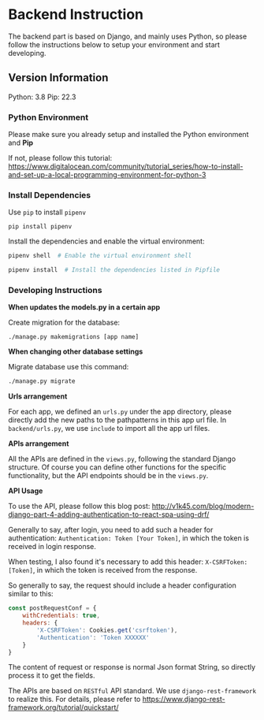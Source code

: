 # Backend Instruction

The backend part is based on Django, and mainly uses Python, so please follow the instructions below to setup your environment and start developing.

## Version Information

Python: 3.8
Pip: 22.3


### Python Environment

Please make sure you already setup and installed the Python environment and **Pip**

If not, please follow this tutorial: https://www.digitalocean.com/community/tutorial_series/how-to-install-and-set-up-a-local-programming-environment-for-python-3

### Install Dependencies

Use `pip` to install `pipenv`
```
pip install pipenv
```

Install the dependencies and enable the virtual environment:

```bash
pipenv shell  # Enable the virtual environment shell

pipenv install  # Install the dependencies listed in Pipfile
```

### Developing Instructions

**When updates the models.py in a certain app**

Create migration for the database:
```
./manage.py makemigrations [app name]
```

**When changing other database settings**

Migrate database use this command:
```bash
./manage.py migrate
```

**Urls arrangement**

For each app, we defined an `urls.py` under the app directory, please directly add the new paths to the pathpatterns in this app url file. In `backend/urls.py`, we use `include` to import all the app url files.

**APIs arrangement**

All the APIs are defined in the `views.py`, following the standard Django structure. Of course you can define other functions for the specific functionality, but the API endpoints should be in the `views.py`.

**API Usage**

To use the API, please follow this blog post:
http://v1k45.com/blog/modern-django-part-4-adding-authentication-to-react-spa-using-drf/

Generally to say, after login, you need to add such a header for authentication: `Authentication: Token [Your Token]`, in which the token is received in login response. 

When testing, I also found it's necessary to add this header: `X-CSRFToken: [Token]`, in which the token is received from the response.

So generally to say, the request should include a header configuration similar to this:

```javascript
const postRequestConf = {
    withCredentials: true,
    headers: {
        'X-CSRFToken': Cookies.get('csrftoken'),
        'Authentication': 'Token XXXXXX'
    }
}
```

The content of request or response is normal Json format String, so directly process it to get the fields. 

The APIs are based on `RESTful` API standard. We use `django-rest-framework` to realize this. For details, please refer to https://www.django-rest-framework.org/tutorial/quickstart/

